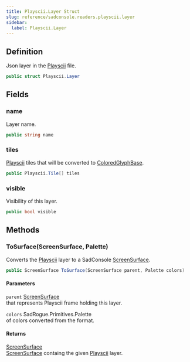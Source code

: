```yaml
---
title: Playscii.Layer Struct
slug: reference/sadconsole.readers.playscii.layer
sidebar:
  label: Playscii.Layer
---
```

## Definition

Json layer in the [Playscii](../sadconsole.readers.playscii/) file.

```csharp title="C#"
public struct Playscii.Layer
```


## Fields

### name

Layer name.

```csharp title="C#"
public string name
```

### tiles

[Playscii](../sadconsole.readers.playscii/) tiles that will be converted to [ColoredGlyphBase](../sadconsole.coloredglyphbase/).

```csharp title="C#"
public Playscii.Tile[] tiles
```

### visible

Visibility of this layer.

```csharp title="C#"
public bool visible
```

## Methods

### ToSurface(ScreenSurface, Palette)

Converts the [Playscii](../sadconsole.readers.playscii/) layer to a SadConsole [ScreenSurface](../sadconsole.screensurface/).

```csharp title="C#"
public ScreenSurface ToSurface(ScreenSurface parent, Palette colors)
```

#### Parameters

`parent` [ScreenSurface](../sadconsole.screensurface/)  
<xref href="SadConsole.ScreenSurface" data-throw-if-not-resolved="false"></xref> that represents Playscii frame holding this layer.

`colors` SadRogue.Primitives.Palette  
<xref href="SadRogue.Primitives.Palette" data-throw-if-not-resolved="false"></xref> of colors converted from the <xref href="SadConsole.Readers.Playscii" data-throw-if-not-resolved="false"></xref> format.

#### Returns

[ScreenSurface](../sadconsole.screensurface/)  
[ScreenSurface](../sadconsole.screensurface/) containg the given [Playscii](../sadconsole.readers.playscii/) layer.